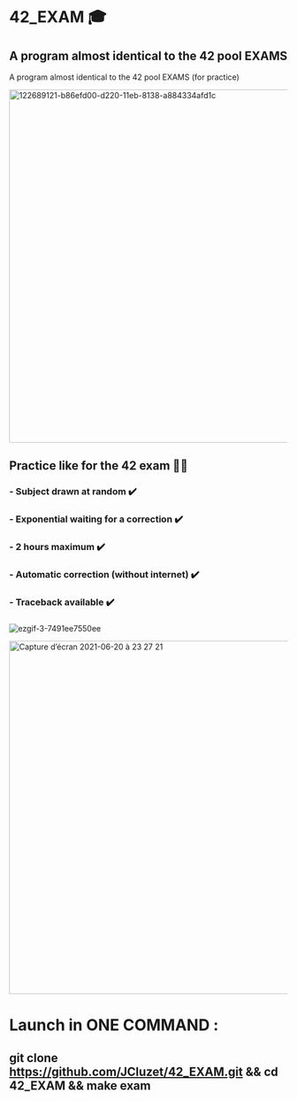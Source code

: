 # 42_EXAM 🎓
 ## A program almost identical to the 42 pool EXAMS

 A program almost identical to the 42 pool EXAMS (for practice)

<img width="638" alt="122689121-b86efd00-d220-11eb-8138-a884334afd1c" src="https://user-images.githubusercontent.com/55356071/124315905-036c0700-db75-11eb-9921-4f4315100974.png">

 ## Practice like for the 42 exam 🏊‍♂️

 ### - Subject drawn at random ✔️
 ### - Exponential waiting for a correction ✔️
 ### - 2 hours maximum ✔️
 ### - Automatic correction (without internet) ✔️
 ### - Traceback available ✔️
 ###

 ![ezgif-3-7491ee7550ee](https://user-images.githubusercontent.com/55356071/122689110-a1c8a600-d220-11eb-82e2-70531e91c4d9.gif)

 <img width="638" alt="Capture d’écran 2021-06-20 à 23 27 21" src="https://user-images.githubusercontent.com/55356071/122689336-16501480-d222-11eb-81a3-17451edf18c3.png">

 # Launch in ONE COMMAND : 

 ## git clone https://github.com/JCluzet/42_EXAM.git && cd 42_EXAM && make exam
